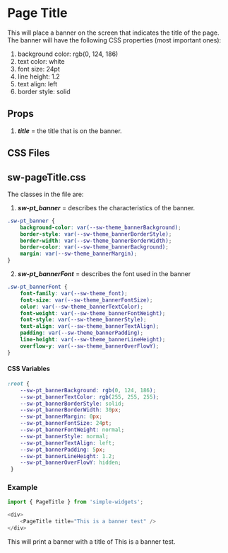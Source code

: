 # Page Title

This will place a banner on the screen that indicates the title of the page.  The banner will have the following CSS properties (most important ones):

1.  background color: rgb(0, 124, 186)
2.  text color: white
3.  font size: 24pt
4.  line height: 1.2
5.  text align: left
6.  border style: solid

## Props
1.  ***title*** = the title that is on the banner.

## CSS Files

## sw-pageTitle.css

The classes in the file are:

1. ***sw-pt_banner*** = describes the characteristics of the banner.

```css
.sw-pt_banner {
    background-color: var(--sw-theme_bannerBackground);
    border-style: var(--sw-theme_bannerBorderStyle);
    border-width: var(--sw-theme_bannerBorderWidth);
    border-color: var(--sw-theme_bannerBackground);
    margin: var(--sw-theme_bannerMargin);
}
```

2.  ***sw-pt_bannerFont*** = describes the font used in the banner

```css
.sw-pt_bannerFont {
    font-family: var(--sw-theme_font);
    font-size: var(--sw-theme_bannerFontSize);
    color: var(--sw-theme_bannerTextColor);
    font-weight: var(--sw-theme_bannerFontWeight);
    font-style: var(--sw-theme_bannerStyle);
    text-align: var(--sw-theme_bannerTextAlign);
    padding: var(--sw-theme_bannerPadding);
    line-height: var(--sw-theme_bannerLineHeight);
    overflow-y: var(--sw-theme_bannerOverFlowY);
}
```

#### CSS Variables

```css
:root {
    --sw-pt_bannerBackground: rgb(0, 124, 186);
    --sw-pt_bannerTextColor: rgb(255, 255, 255);
    --sw-pt_bannerBorderStyle: solid;
    --sw-pt_bannerBorderWidth: 30px;
    --sw-pt_bannerMargin: 0px;
    --sw-pt_bannerFontSize: 24pt;
    --sw-pt_bannerFontWeight: normal;
    --sw-pt_bannerStyle: normal;
    --sw-pt_bannerTextAlign: left;
    --sw-pt_bannerPadding: 5px;
    --sw-pt_bannerLineHeight: 1.2;
    --sw-pt_bannerOverFlowY: hidden;
 }
```

### Example

```javascript
import { PageTitle } from 'simple-widgets';

<div>
    <PageTitle title="This is a banner test" />
</div>
```

This will print a banner with a title of This is a banner test.